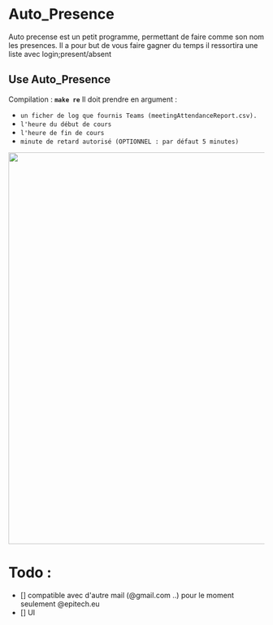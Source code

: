 # Auto_Presence
Auto precense est un petit programme, permettant de faire comme son nom les presences.
Il a pour but de vous faire gagner du temps
il ressortira une liste avec login;present/absent

## Use Auto_Presence

Compilation : **`make re`**
Il doit prendre en argument :
- `un ficher de log que fournis Teams (meetingAttendanceReport.csv).`
- `l'heure du début de cours`
- `l'heure de fin de cours`
- `minute de retard autorisé (OPTIONNEL : par défaut 5 minutes)`

<img src="presence.gif" data-align="center" width="770">

# Todo :
 - [] compatible avec d'autre mail (@gmail.com ..) pour le moment seulement @epitech.eu
 - [] UI
 

